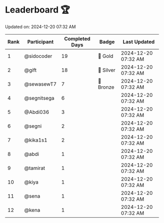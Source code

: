 # Leaderboard 🏆

Updated on: 2024-12-20 07:32 AM

| Rank | Participant       | Completed Days | Badge      | Last Updated         |
|------|-------------------|----------------|------------|----------------------|
| 1    | @sidocoder        | 19             | 🏅 Gold     | 2024-12-20 07:32 AM |
| 2    | @gift             | 18             | 🥈 Silver   | 2024-12-20 07:32 AM |
| 3    | @sewasewT7        | 7              | 🥉 Bronze   | 2024-12-20 07:32 AM |
| 4    | @segnitsega       | 6              |            | 2024-12-20 07:32 AM |
| 5    | @Abdi036          | 3              |            | 2024-12-20 07:32 AM |
| 6    | @segni            | 2              |            | 2024-12-20 07:32 AM |
| 7    | @kika1s1          | 2              |            | 2024-12-20 07:32 AM |
| 8    | @abdi             | 1              |            | 2024-12-20 07:32 AM |
| 9    | @tamirat          | 1              |            | 2024-12-20 07:32 AM |
| 10   | @kiya             | 1              |            | 2024-12-20 07:32 AM |
| 11   | @sena             | 1              |            | 2024-12-20 07:32 AM |
| 12   | @kena             | 1              |            | 2024-12-20 07:32 AM |
